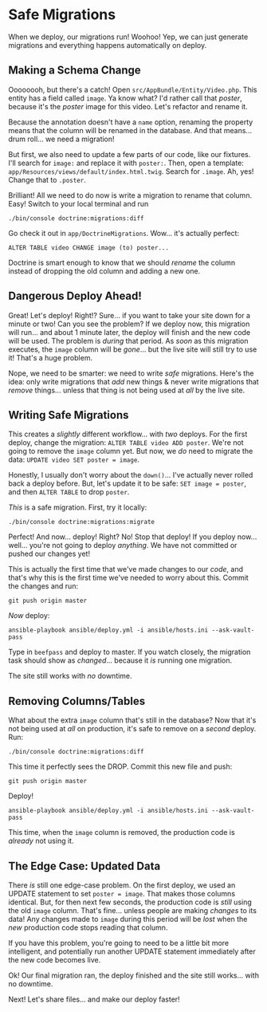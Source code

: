 # Safe Migrations

When we deploy, our migrations run! Woohoo! Yep, we can just generate migrations
and everything happens automatically on deploy.

## Making a Schema Change

Oooooooh, but there's a catch! Open `src/AppBundle/Entity/Video.php`. This entity
has a field called `image`. Ya know what? I'd rather call that *poster*, because
it's the *poster* image for this video. Let's refactor and rename it.

Because the annotation doesn't have a `name` option, renaming the property means
that the column will be renamed in the database. And that means... drum roll...
we need a migration!

But first, we also need to update a few parts of our code, like our fixtures. I'll
search for `image:` and replace it with `poster:`. Then, open a template:
`app/Resources/views/default/index.html.twig`. Search for `.image`. Ah, yes! Change
that to `.poster`.

Brilliant! All we need to do now is write a migration to rename that column. Easy!
Switch to your local terminal and run

```terminal
./bin/console doctrine:migrations:diff
```

Go check it out in `app/DoctrineMigrations`. Wow... it's actually perfect:

	ALTER TABLE video CHANGE image (to) poster...

Doctrine is smart enough to know that we should *rename* the column instead of
dropping the old column and adding a new one.

## Dangerous Deploy Ahead!

Great! Let's deploy! Right!? Sure... if you want to take your site down for a minute
or two! Can you see the problem? If we deploy now, this migration will run... and
about 1 minute later, the deploy will finish and the new code will be used. The
problem is *during* that period. As *soon* as this migration executes, the `image`
column will be *gone*... but the live site will still try to use it! That's a huge
problem.

Nope, we need to be smarter: we need to write *safe* migrations. Here's the idea:
only write migrations that *add* new things & never write migrations that *remove*
things... unless that thing is not being used at *all* by the live site.

## Writing Safe Migrations

This creates a *slightly* different workflow... with *two* deploys. For the first
deploy, change the migration: `ALTER TABLE video ADD poster`. We're not going to
remove the `image` column yet. But now, we *do* need to migrate the data:
`UPDATE video SET poster = image`.

Honestly, I usually don't worry about the `down()`... I've actually never rolled
back a deploy before. But, let's update it to be safe: `SET image = poster`, and
then `ALTER TABLE` to drop `poster`.

*This* is a safe migration. First, try it locally:

```terminal
./bin/console doctrine:migrations:migrate
```

Perfect! And now... deploy! Right? No! Stop that deploy! If you deploy now... well...
you're not going to deploy *anything*. We have not committed or pushed our changes
yet!

This is actually the first time that we've made changes to our *code*, and that's
why this is the first time we've needed to worry about this. Commit the changes
and run:

```terminal
git push origin master
```

*Now* deploy:

```terminal-silent
ansible-playbook ansible/deploy.yml -i ansible/hosts.ini --ask-vault-pass
```

Type in `beefpass` and deploy to master. If you watch closely, the migration task
should show as *changed*... because it *is* running one migration.

The site still works with *no* downtime. 

## Removing Columns/Tables

What about the extra `image` column that's still in the database? Now that it's
not being used at *all* on production, it's safe to remove on a *second* deploy.
Run:

```terminal
./bin/console doctrine:migrations:diff
```

This time it perfectly sees the DROP. Commit this new file and push:

```terminal-silent
git push origin master
```

Deploy!

```terminal-silent
ansible-playbook ansible/deploy.yml -i ansible/hosts.ini --ask-vault-pass
```

This time, when the `image` column is removed, the production code is *already*
not using it.

## The Edge Case: Updated Data

There *is* still one edge-case problem. On the first deploy, we used an UPDATE
statement to set `poster = image`. That makes those columns identical. But, for
then next few seconds, the production code is *still* using the old `image` column.
That's fine... unless people are making *changes* to its data! Any changes made to
`image` during this period will be *lost* when the *new* production code stops reading
that column.

If you have this problem, you're going to need to be a little bit more intelligent,
and potentially run another UPDATE statement immediately after the new code becomes
live.

Ok! Our final migration ran, the deploy finished and the site still works... with no
downtime.

Next! Let's share files... and make our deploy faster!
